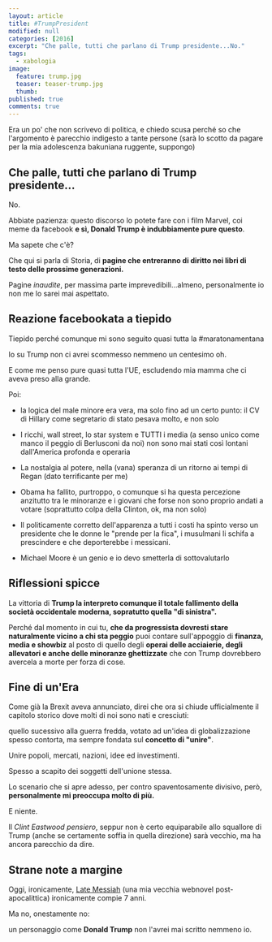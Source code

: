 ```yaml
---
layout: article
title: #TrumpPresident
modified: null
categories: [2016]
excerpt: "Che palle, tutti che parlano di Trump presidente...No."
tags:
  - xabologia
image: 
  feature: trump.jpg
  teaser: teaser-trump.jpg
  thumb: 
published: true
comments: true
---
```


Era un po' che non scrivevo di politica, e chiedo scusa perché so che l'argomento è parecchio indigesto a tante persone (sarà lo scotto da pagare per la mia adolescenza bakuniana ruggente, suppongo)

## Che palle, tutti che parlano di Trump presidente...

No.

Abbiate pazienza: questo discorso lo potete fare con i film Marvel, coi meme da facebook **e sì, Donald Trump è indubbiamente pure questo**.

Ma sapete che c'è? 

Che qui si parla di Storia, di **pagine che entreranno di diritto nei libri di testo delle prossime generazioni.**

Pagine _inaudite_, per massima parte imprevedibili...almeno, personalmente io non me lo sarei mai aspettato.

## Reazione facebookata a tiepido

Tiepido perché comunque mi sono seguito quasi tutta la #maratonamentana

Io su Trump non ci avrei scommesso nemmeno un centesimo oh.

E come me penso pure quasi tutta l'UE, escludendo mia mamma che ci aveva preso alla grande.

Poi:

- la logica del male minore era vera, ma solo fino ad un certo punto: il CV di Hillary come segretario di stato pesava molto, e non solo

- I ricchi, wall street, lo star system e TUTTI i media (a senso unico come manco il peggio di Berlusconi da noi) non sono mai stati così lontani dall'America profonda e operaria

- La nostalgia al potere, nella (vana) speranza di un ritorno ai tempi di Regan (dato terrificante per me)

- Obama ha fallito, purtroppo, o comunque si ha questa percezione anzitutto tra le minoranze e i giovani che forse non sono proprio andati a votare (soprattutto colpa della Clinton, ok, ma non solo)

- Il politicamente corretto dell'apparenza a tutti i costi ha spinto verso un presidente che le donne le "prende per la fica", i musulmani li schifa a prescindere e che deporterebbe i messicani.

- Michael Moore è un genio e io devo smetterla di sottovalutarlo

## Riflessioni spicce

La vittoria di **Trump la interpreto comunque il totale fallimento della società occidentale moderna, sopratutto quella "di sinistra".** 

Perché dal momento in cui tu, **che da progressista dovresti stare naturalmente vicino a chi sta peggio** puoi contare sull'appoggio di **finanza, media e showbiz** al posto di quello degli **operai delle acciaierie, degli allevatori e anche delle minoranze ghettizzate** che con Trump dovrebbero avercela a morte per forza di cose.

## Fine di un'Era

Come già la Brexit aveva annunciato, direi che ora si chiude ufficialmente il capitolo storico dove molti di noi sono nati e cresciuti: 

quello sucessivo alla guerra fredda, votato ad un'idea di globalizzazione spesso contorta, ma sempre fondata sul **concetto di "unire"**.

Unire popoli, mercati, nazioni, idee ed investimenti.

Spesso a scapito dei soggetti dell'unione stessa.

Lo scenario che si apre adesso, per contro spaventosamente divisivo, però, **personalmente mi preoccupa molto di più.**

E niente.

Il _Clint Eastwood pensiero_, seppur non è certo equiparabile allo squallore di Trump (anche se certamente soffia in quella direzione) sarà vecchio, ma ha ancora parecchio da dire.

## Strane note a margine

Oggi, ironicamente, [Late Messiah](http://xabacadabra.com/progetti/late-messiah/) (una mia vecchia webnovel post-apocalittica) ironicamente compie 7 anni.

Ma no, onestamente no: 

un personaggio come **Donald Trump** non l'avrei mai scritto nemmeno io.